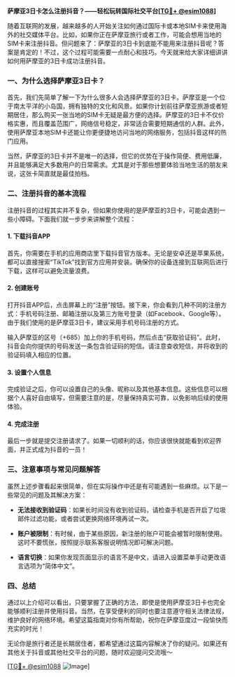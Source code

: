 **萨摩亚3日卡怎么注册抖音？——轻松玩转国际社交平台[[TG💪+ @esim1088](https://t.me/s/esim1088)]**

随着互联网的发展，越来越多的人开始关注如何通过国际卡或本地SIM卡来使用海外的社交媒体平台。比如，如果你正在萨摩亚旅行或者工作，可能会想用当地的SIM卡来注册抖音。但问题来了：萨摩亚的3日卡到底能不能用来注册抖音呢？答案是肯定的！不过，这个过程可能需要一点耐心和技巧。今天就来给大家详细讲讲如何用萨摩亚的3日卡成功注册抖音。

### 一、为什么选择萨摩亚3日卡？

首先，我们先简单了解一下为什么很多人会选择萨摩亚的3日卡。萨摩亚是一个位于南太平洋的小岛国，拥有独特的文化和风景。如果你计划前往萨摩亚旅游或者短期居住，那么购买一张当地的SIM卡无疑是最方便的选择。萨摩亚的3日卡不仅价格实惠，而且覆盖范围广，网络信号稳定，非常适合需要短期通信的人群。此外，使用萨摩亚本地SIM卡还能让你更便捷地访问当地的网络服务，包括抖音这样的热门应用。

当然，萨摩亚的3日卡并不是唯一的选择，但它的优势在于操作简便、费用低廉，并且能够满足大多数用户的日常需求。尤其是对于那些想要体验当地生活的朋友来说，这张卡简直就是最佳拍档。

### 二、注册抖音的基本流程

注册抖音的过程其实并不复杂，但如果你使用的是萨摩亚的3日卡，可能会遇到一些小障碍。下面我们就一步步来讲解整个流程：

#### 1. 下载抖音APP

首先，你需要在手机的应用商店里下载抖音官方版本。无论是安卓还是苹果系统，都可以直接搜索“TikTok”找到官方应用并安装。确保你的设备连接到互联网后进行下载，这样可以避免流量浪费。

#### 2. 创建账号

打开抖音APP后，点击屏幕上的“注册”按钮。接下来，你会看到几种不同的注册方式：手机号码注册、邮箱注册以及第三方账号登录（如Facebook、Google等）。由于我们使用的是萨摩亚3日卡，建议采用手机号码注册的方式。

输入萨摩亚的区号（+685）加上你的手机号码，然后点击“获取验证码”。此时，抖音会向你提供的号码发送一条包含验证码的短信。请注意查收短信，并将收到的验证码填入相应的位置。

#### 3. 设置个人信息

完成验证之后，你可以设置自己的头像、昵称以及其他基本信息。这些信息可以根据个人喜好自由填写，但需要注意的是，尽量保持真实可靠，以免影响后续的使用体验。

#### 4. 完成注册

最后一步就是提交注册请求了。如果一切顺利的话，你应该很快就能看到欢迎界面，并正式成为抖音的一员！

### 三、注意事项与常见问题解答

虽然上述步骤看起来很简单，但在实际操作中还是有可能遇到一些麻烦。以下是一些常见的问题及其解决方案：

- **无法接收到验证码**：如果长时间没有收到验证码，请检查手机是否开启了垃圾邮件过滤功能，或者尝试更换网络环境再试一次。
  
- **账户被限制**：有时候，由于某些原因，新注册的账户可能会被暂时限制使用。这时不要慌张，按照提示联系客服说明情况即可解决问题。

- **语言切换**：如果你发现页面显示的语言不是中文，请进入设置菜单手动更改语言选项为“简体中文”。

### 四、总结

通过以上介绍可以看出，只要掌握了正确的方法，即使是使用萨摩亚3日卡也完全能够顺利注册并使用抖音。当然，在享受便利的同时也要注意遵守相关法律法规，维护良好的网络环境。希望这篇指南对你有所帮助，祝你在萨摩亚度过一段愉快而充实的时光！

无论你是旅行者还是长期居住者，都希望通过这篇内容解决了你的疑问。如果还有其他关于抖音或其他社交平台的问题，随时欢迎提问交流哦～ 

[[TG💪+ @esim1088](https://t.me/s/esim1088) ![Image](https://i.postimg.cc/4NQfJmqS/Snipaste-2025-05-13-00-14-12.png)]
